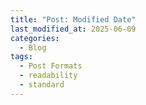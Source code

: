 ```yaml
---
title: "Post: Modified Date"
last_modified_at: 2025-06-09
categories:
  - Blog
tags:
  - Post Formats
  - readability
  - standard
---
```

